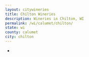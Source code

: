 ```yaml
---
layout: citywineries
title: Chilton Wineries
description: Wineries in Chilton, WI
permalink: /wi/calumet/chilton/
state: wi
county: calumet
city: chilton
---
```

-
